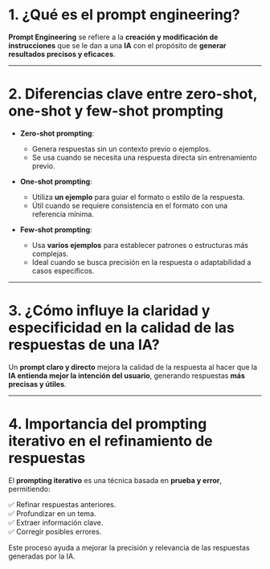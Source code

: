 # 1. ¿Qué es el prompt engineering?

**Prompt Engineering** se refiere a la **creación y modificación de instrucciones** que se le dan a una **IA** con el propósito de **generar resultados precisos y eficaces**.

---

# 2. Diferencias clave entre zero-shot, one-shot y few-shot prompting

- **Zero-shot prompting**:  
  - Genera respuestas sin un contexto previo o ejemplos.  
  - Se usa cuando se necesita una respuesta directa sin entrenamiento previo.  

- **One-shot prompting**:  
  - Utiliza **un ejemplo** para guiar el formato o estilo de la respuesta.  
  - Útil cuando se requiere consistencia en el formato con una referencia mínima.  

- **Few-shot prompting**:  
  - Usa **varios ejemplos** para establecer patrones o estructuras más complejas.  
  - Ideal cuando se busca precisión en la respuesta o adaptabilidad a casos específicos.  

---

# 3. ¿Cómo influye la claridad y especificidad en la calidad de las respuestas de una IA?

Un **prompt claro y directo** mejora la calidad de la respuesta al hacer que la **IA entienda mejor la intención del usuario**, generando respuestas **más precisas y útiles**.

---

# 4. Importancia del prompting iterativo en el refinamiento de respuestas

El **prompting iterativo** es una técnica basada en **prueba y error**, permitiendo:  

✅ Refinar respuestas anteriores.  
✅ Profundizar en un tema.  
✅ Extraer información clave.  
✅ Corregir posibles errores.  

Este proceso ayuda a mejorar la precisión y relevancia de las respuestas generadas por la IA.
